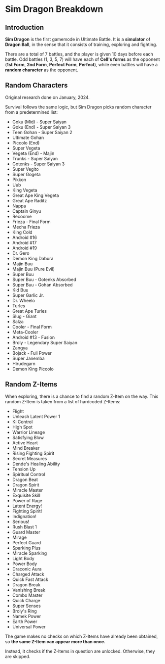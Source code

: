 # Sim Dragon Breakdown
## Introduction
**Sim Dragon** is the first gamemode in Ultimate Battle. It is a **simulator** of **Dragon Ball**, in the sense that it consists of training, exploring and fighting.

There are a total of 7 battles, and the player is given 10 days before each battle. Odd battles (1, 3, 5, 7) will have each of **Cell's forms** as the opponent (**1st Form**, **2nd Form**, **Perfect Form**, **Perfect**), while even battles will have a **random character** as the opponent.

## Random Characters
Original research done on January, 2024.

Survival follows the same logic, but Sim Dragon picks random character
from a predetermined list:
* Goku (Mid) - Super Saiyan
* Goku (End) - Super Saiyan 3
* Teen Gohan - Super Saiyan 2
* Ultimate Gohan
* Piccolo (End)
* Super Vegeta
* Vegeta (End) - Majin
* Trunks - Super Saiyan
* Gotenks - Super Saiyan 3
* Super Vegito
* Super Gogeta
* Pikkon
* Uub
* King Vegeta
* Great Ape King Vegeta
* Great Ape Raditz
* Nappa
* Captain Ginyu
* Recoome
* Frieza - Final Form
* Mecha Frieza
* King Cold
* Android #16
* Android #17
* Android #19
* Dr. Gero
* Demon King Dabura
* Majin Buu
* Majin Buu (Pure Evil)
* Super Buu
* Super Buu - Gotenks Absorbed
* Super Buu - Gohan Absorbed
* Kid Buu
* Super Garlic Jr.
* Dr. Wheelo
* Turles
* Great Ape Turles
* Slug - Giant
* Salza
* Cooler - Final Form
* Meta-Cooler
* Android #13 - Fusion
* Broly - Legendary Super Saiyan
* Zangya
* Bojack - Full Power
* Super Janemba
* Hirudegarn
* Demon King Piccolo

## Random Z-Items
When exploring, there is a chance to find a random Z-Item on the way.
This random Z-Item is taken from a list of hardcoded Z-Items:
* Flight
* Unleash Latent Power 1
* Ki Control
* High Spot
* Warrior Lineage
* Satisfying Blow
* Active Heart
* Mind Breaker
* Rising Fighting Spirit
* Secret Measures
* Dende's Healing Ability
* Tension Up
* Spiritual Control
* Dragon Beat
* Dragon Spirit
* Miracle Master
* Exquisite Skill
* Power of Rage
* Latent Energy!
* Fighting Spirit!
* Indignation!
* Serious!
* Rush Blast 1
* Guard Master
* Mirage
* Perfect Guard
* Sparking Plus
* Miracle Sparking
* Light Body
* Power Body
* Draconic Aura
* Charged Attack
* Quick Fast Attack
* Dragon Break
* Vanishing Break
* Combo Master
* Quick Charge
* Super Senses
* Broly's Ring
* Namek Power
* Earth Power
* Universal Power

The game makes no checks on which Z-Items have already been obtained, so **the same Z-Item can appear more than once.**

Instead, it checks if the Z-Items in question are unlocked. Otherwise, they are skipped.